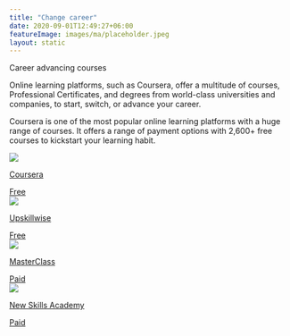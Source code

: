 ```yaml
---
title: "Change career"
date: 2020-09-01T12:49:27+06:00
featureImage: images/ma/placeholder.jpeg
layout: static
---
```


Career advancing courses

Online learning platforms, such as Coursera, offer a multitude of courses, Professional Certificates, and degrees from world-class universities and companies, to start, switch, or advance your career.

Coursera is one of the most popular online learning platforms with a huge range of courses. It offers a range of payment options with 2,600+ free courses to kickstart your learning habit.

<a class="ma-link" href="https://www.coursera.org/"><div class="ma-card ma-card-Learning"><div class="ma-icon"><img src ="/images/Icon-check - learning - opacity.svg"/></div><div class="ma-name"><p>Coursera</p></div><div class="ma-paid-text"><span>Free</span></div></div></a><a class="ma-link" href="https://upskillwise.com/online-learning-platforms/"><div class="ma-card ma-card-Learning"><div class="ma-icon"><img src ="/images/Icon-check - learning - opacity.svg"/></div><div class="ma-name"><p>Upskillwise</p></div><div class="ma-paid-text"><span>Free</span></div></div></a><a class="ma-link" href="https://www.masterclass.com/"><div class="ma-card ma-card-Learning"><div class="ma-icon"><img src ="/images/Icon-pound - learning - opacity.svg"/></div><div class="ma-name"><p>MasterClass</p></div><div class="ma-paid-text"><span>Paid</span></div></div></a><a class="ma-link" href="https://www.awin1.com/cread.php?awinmid=31125&awinaffid=1198638&ued=https%3A%2F%2Fnewskillsacademy.com%2F"><div class="ma-card ma-card-Learning"><div class="ma-icon"><img src ="/images/Icon-pound - learning - opacity.svg"/></div><div class="ma-name"><p>New Skills Academy</p></div><div class="ma-paid-text"><span>Paid</span></div></div></a>  

<br/><br/>






